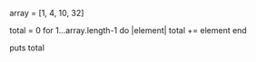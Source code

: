 array = [1, 4, 10, 32]


total = 0
for 1...array.length-1 do |element|
  total += element
end

puts total
